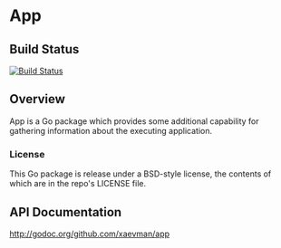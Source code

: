 # App

## Build Status
[![Build Status](https://travis-ci.org/xaevman/app.svg?branch=master)](https://travis-ci.org/xaevman/app)

## Overview
App is a Go package which provides some additional capability for gathering information about the executing application.

### License
This Go package is release under a BSD-style license, the contents of which are in the repo's LICENSE file.

## API Documentation
http://godoc.org/github.com/xaevman/app
